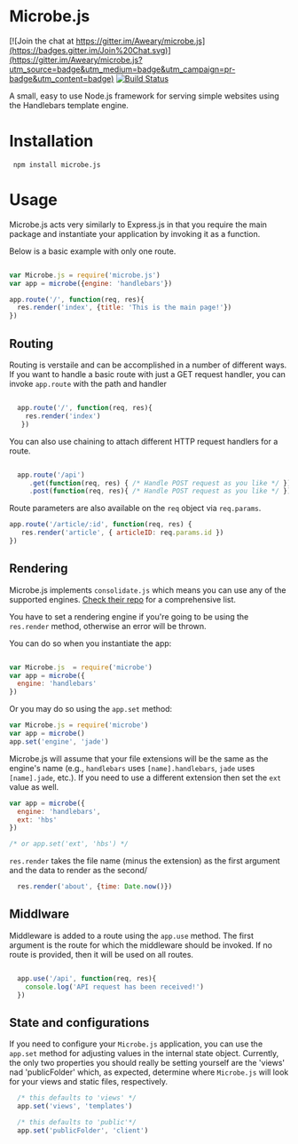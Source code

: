 # Microbe.js

[![Join the chat at https://gitter.im/Aweary/microbe.js](https://badges.gitter.im/Join%20Chat.svg)](https://gitter.im/Aweary/microbe.js?utm_source=badge&utm_medium=badge&utm_campaign=pr-badge&utm_content=badge)  [![Build Status](https://travis-ci.org/Aweary/microbe.js.svg?branch=master)](https://travis-ci.org/Aweary/microbe.js)

A small, easy to use Node.js framework for serving simple websites using the Handlebars template engine.


# Installation

``` npm install microbe.js```


# Usage


Microbe.js acts very similarly to Express.js in that you require the main package and instantiate your application by invoking it as a function.

Below is a basic example with only one route.

```js

var Microbe.js = require('microbe.js')
var app = microbe({engine: 'handlebars'})

app.route('/', function(req, res){
  res.render('index', {title: 'This is the main page!'})
})

```

## Routing

Routing is verstaile and can be accomplished in a number of different ways. If you want to handle a basic route with just a GET request handler, you can invoke `app.route` with the path and handler

```js

  app.route('/', function(req, res){
    res.render('index')
   })

```


You can also use chaining to attach different HTTP request handlers for a route.

```js

  app.route('/api')
     .get(function(req, res) { /* Handle POST request as you like */ })
     .post(function(req, res){ /* Handle POST request as you like */ })

```

Route parameters are also available on the `req` object via `req.params`.

```js
app.route('/article/:id', function(req, res) {
   res.render('article', { articleID: req.params.id })
})
```

## Rendering


Microbe.js implements `consolidate.js` which means you can use any of the supported engines. [Check their repo](https://github.com/tj/consolidate.js) for a comprehensive list.

You have to set a rendering engine if you're going to be using the `res.render` method, otherwise an error will be thrown.

You can do so when you instantiate the app:

```js

var Microbe.js  = require('microbe')
var app = microbe({
  engine: 'handlebars'
})

```

Or you may do so using the `app.set` method:

```js
var Microbe.js = require('microbe')
var app = microbe()
app.set('engine', 'jade')
```

Microbe.js will assume that your file extensions will be the same as the engine's name (e.g., `handlebars` uses `[name].handlebars`, `jade` uses `[name].jade`, etc.). If you need to use a different extension then set the `ext` value as well.

```js
var app = microbe({
  engine: 'handlebars',
  ext: 'hbs'
})

/* or app.set('ext', 'hbs') */
```


`res.render` takes the file name (minus the extension) as the first argument and the data to render as the second/

```js
  res.render('about', {time: Date.now()})
```


## Middlware

Middleware is added to a route using the `app.use` method. The first argument is the route for which the middleware should be invoked. If no route is provided, then it will be used on all routes.

```js

  app.use('/api', function(req, res){
    console.log('API request has been received!')
  })

```


## State and configurations

If you need to configure your `Microbe.js` application, you can use the `app.set` method for adjusting values in the internal state object. Currently, the only two properties you should really be setting yourself are the 'views' nad 'publicFolder' which, as expected, determine where `Microbe.js` will look for your views and static files, respectively.

```js
  /* this defaults to 'views' */
  app.set('views', 'templates')

  /* this defaults to 'public'*/
  app.set('publicFolder', 'client')
```
